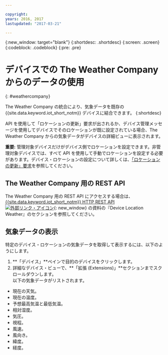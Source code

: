 ```yaml
---

copyright:
years: 2016, 2017
lastupdated: "2017-03-21"

---
```


{:new_window: target="blank"}
{:shortdesc: .shortdesc}
{:screen: .screen}
{:codeblock: .codeblock}
{:pre: .pre}

# デバイスでの The Weather Company からのデータの使用
{: #weathercompany}

The Weather Company の統合により、気象データを既存の {{site.data.keyword.iot_short_notm}} デバイスに結合できます。
{:shortdesc}

API を使用して「ロケーションの更新」要求が出されるか、デバイス管理メッセージを使用してデバイスでそのロケーションが既に設定されている場合、The Weather Company からの気象データがデバイスの詳細ビューに表示されます。

**重要:** 管理対象デバイスだけがデバイス側でロケーションを設定できます。非管理対象デバイスでは、すべて API を使用して手動でロケーションを設定する必要があります。デバイス・ロケーションの設定について詳しくは、[「ロケーションの更新」要求](../../devices/device_mgmt/index.html#update-location)を参照してください。

## The Weather Company 用の REST API
The Weather Company 用の REST API にアクセスする場合は、[{{site.data.keyword.iot_short_notm}} HTTP REST API ![外部リンク・アイコン](../../../../icons/launch-glyph.svg)](https://docs.internetofthings.ibmcloud.com/swagger/v0002.html#!/Device_Location_Weather){: new_window} の資料の『Device Location Weather』のセクションを参照してください。

## 気象データの表示

特定のデバイス・ロケーションの気象データを取得して表示するには、以下のようにします。
1. **「デバイス」**ペインで目的のデバイスをクリックします。
2. 詳細なデバイス・ビューで、**「拡張 (Extensions)」**セクションまでスクロールダウンします。  
以下の気象データがリストされます。
 - 現在の天気。
 - 現在の温度。
 - 予想最高気温と最低気温。
 - 相対湿度。
 - 気圧。
 - 視程。
 - 風速。
 - 風向き。
 - 緯度。
 - 経度。

<!-- Weather data from The Weather Company extension can be retrieved by using the API. For information on the Weather Company API, see [The Weather Company API documentation ![External link icon](../../../../icons/launch-glyph.svg)](https://docs.internetofthings.ibmcloud.com/swagger/ext-twc.html){: new_window}. -->
